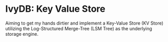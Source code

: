 # IvyDB: Key Value Store
Aiming to get my hands dirtier and implement a Key-Value Store (KV Store) utilizing the Log-Structured Merge-Tree (LSM Tree) as the underlying storage engine.

